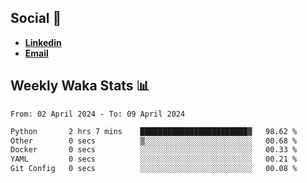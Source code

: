 ## Social 🔗

- [**Linkedin**](https://www.linkedin.com/in/trevorward001/)
- **<a href="mailto:trevorward001@gmail.com">Email<a>**

## Weekly Waka Stats 📊
<!--START_SECTION:waka-->

```txt
From: 02 April 2024 - To: 09 April 2024

Python       2 hrs 7 mins    ████████████████████████▓   98.62 %
Other        0 secs          ▒░░░░░░░░░░░░░░░░░░░░░░░░   00.68 %
Docker       0 secs          ░░░░░░░░░░░░░░░░░░░░░░░░░   00.33 %
YAML         0 secs          ░░░░░░░░░░░░░░░░░░░░░░░░░   00.21 %
Git Config   0 secs          ░░░░░░░░░░░░░░░░░░░░░░░░░   00.08 %
```

<!--END_SECTION:waka-->

<!--

Here are some ideas to get you started:

- 🔭 I’m currently working on (way to add branches committed on)
- 🌱 I’m currently learning Web Frameworks and Machine Learning! (Lisp, JS (react & angular), Python, and __)
- 💬 Ask me about ...
- 📫 How to reach me: 
- 😄 Pronouns: He/Him/His
- ⚡ Fun fact: ...

that-recsys-lab
-->
